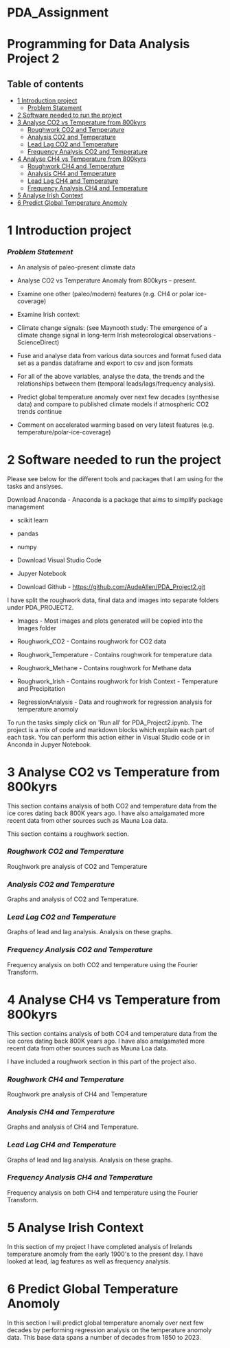 # PDA_Assignment

# Programming for Data Analysis Project 2

## Table of contents
* [1 Introduction project](#1-introduction-project)
    * [Problem Statement](#problem-statement)
* [2 Software needed to run the project](#2-software-needed-to-run-the-project)	
* [3 Analyse CO2 vs Temperature from 800kyrs](#3-analyse-cO2-vs-temperature-from-800kyrs)
    * [Roughwork CO2 and Temperature](#roughwork-cO2-and-temperature)
    * [Analysis CO2 and Temperature](#analysis-cO2-and-temperature)
    * [Lead Lag CO2 and Temperature](#lead-lag-cO2-and-temperature)
    * [Frequency Analysis CO2 and Temperature](#frequency-analysis-cO2-and-temperature)
* [4 Analyse CH4 vs Temperature from 800kyrs](#4-analyse-cH4-vs-temperature-from-800kyrs)
    * [Roughwork CH4 and Temperature](#roughwork-cH4-and-temperature)
    * [Analysis CH4 and Temperature](#analysis-cH4-and-temperature)
    * [Lead Lag CH4 and Temperature](#lead-lag-cH4-and-temperature)
    * [Frequency Analysis CH4 and Temperature](#frequency-analysis-cH4-and-temperature)
* [5 Analyse Irish Context](#5-analyse-irish-context)
* [6 Predict Global Temperature Anomoly](#6-predict-global-temperature-anomoly)		



1 Introduction project
======
### ***Problem Statement***


- An analysis of paleo-present climate data

- Analyse CO2 vs Temperature Anomaly from 800kyrs – present.

- Examine one other (paleo/modern) features (e.g. CH4 or polar ice-coverage)

- Examine Irish context:

- Climate change signals: (see Maynooth study: The emergence of a climate change signal in long-term Irish meteorological observations - ScienceDirect) <br>

- Fuse and analyse data from various data sources and format fused data set as a pandas dataframe and export to csv and json formats <br>

- For all of the above variables, analyse the data, the trends and the relationships between them (temporal leads/lags/frequency analysis). <br>

- Predict global temperature anomaly over next few decades (synthesise data) and compare to published climate models if atmospheric CO2 trends continue <br>

- Comment on accelerated warming based on very latest features (e.g. temperature/polar-ice-coverage)<br>

2 Software needed to run the project
======

Please see below for the different tools and packages that I am using for the tasks and anslyses.

Download Anaconda - Anaconda is a package that aims to simplify package management
- scikit learn
- pandas
- numpy

- Download Visual Studio Code

- Jupyer Notebook

- Download Github - https://github.com/AudeAllen/PDA_Project2.git

I have split the roughwork data, final data and images into separate folders under PDA_PROJECT2.

- Images - Most images and plots generated will be copied into the Images folder

- Roughwork_CO2 - Contains roughwork for CO2 data

- Roughwork_Temperature - Contains roughwork for temperature data

- Roughwork_Methane - Contains roughwork for Methane data

- Roughwork_Irish - Contains roughwork for Irish Context - Temperature and Precipitation

- RegressionAnalysis - Data and  roughwork for regression analysis for temperature anomoly 

To run the tasks simply click on 'Run all' for PDA_Project2.ipynb. The project is a mix of code and markdown blocks which explain each part of each task. You can perform this action either in Visual Studio code or in Anconda in Jupyer Notebook.

3 Analyse CO2 vs Temperature from 800kyrs
======

This section contains analysis of both CO2 and temperature data from the ice cores dating back 800K years ago. I have also amalgamated more recent data from other sources such as Mauna Loa data.

This section contains a roughwork section.

### ***Roughwork CO2 and Temperature***

Roughwork pre analysis of CO2 and Temperature

### ***Analysis CO2 and Temperature***

Graphs and analysis of CO2 and Temperature.

### ***Lead Lag CO2 and Temperature***

Graphs of lead and lag analysis. Analysis on these graphs.

### ***Frequency Analysis CO2 and Temperature***

Frequency analysis on both CO2 and temperature using the Fourier Transform.


4 Analyse CH4 vs Temperature from 800kyrs
======

This section contains analysis of both CO4 and temperature data from the ice cores dating back 800K years ago. I have also amalgamated more recent data from other sources such as Mauna Loa data.

I have included a roughwork section in this part of the project also.

### ***Roughwork CH4 and Temperature***

Roughwork pre analysis of CH4 and Temperature

### ***Analysis CH4 and Temperature***

Graphs and analysis of CH4 and Temperature.

### ***Lead Lag CH4 and Temperature***

Graphs of lead and lag analysis. Analysis on these graphs.

### ***Frequency Analysis CH4 and Temperature***

Frequency analysis on both CH4 and temperature using the Fourier Transform.

5 Analyse Irish Context
======

In this section of my project I have completed analysis of Irelands temperature anomoly from the early 1900's to the present day. I have looked at lead, lag features as well as frequency analysis.

6 Predict Global Temperature Anomoly
======

In this section I will predict global temperature anomaly over next few decades by performing regression analysis on the temperature anomoly data. This base data spans a number of decades from 1850 to 2023.